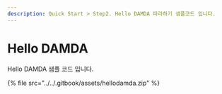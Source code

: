 ```yaml
---
description: Quick Start > Step2. Hello DAMDA 따라하기 샘플코드 입니다.
---
```


# Hello DAMDA

Hello DAMDA 샘플 코드 입니다.&#x20;

{% file src="../../.gitbook/assets/hellodamda.zip" %}
